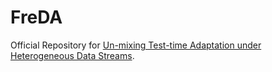 # FreDA
Official Repository for [Un-mixing Test-time Adaptation under Heterogeneous Data Streams](https://arxiv.org/pdf/2411.15173?).
